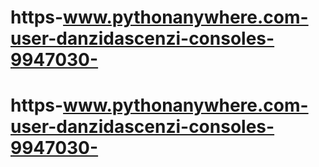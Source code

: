 # https-www.pythonanywhere.com-user-danzidascenzi-consoles-9947030-
# https-www.pythonanywhere.com-user-danzidascenzi-consoles-9947030-
